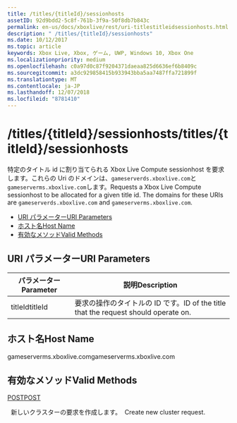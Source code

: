 ```yaml
---
title: /titles/{titleId}/sessionhosts
assetID: 92d9bdd2-5c8f-761b-3f9a-50f8db7b843c
permalink: en-us/docs/xboxlive/rest/uri-titlestitleidsessionhosts.html
description: " /titles/{titleId}/sessionhosts"
ms.date: 10/12/2017
ms.topic: article
keywords: Xbox Live, Xbox, ゲーム, UWP, Windows 10, Xbox One
ms.localizationpriority: medium
ms.openlocfilehash: c0a97d0c87f9204371daeaa825d6636ef6b8409c
ms.sourcegitcommit: a3dc929858415b933943bba5aa7487ffa721899f
ms.translationtype: MT
ms.contentlocale: ja-JP
ms.lasthandoff: 12/07/2018
ms.locfileid: "8781410"
---
```

# <a name="titlestitleidsessionhosts"></a><span data-ttu-id="9fee9-104">/titles/{titleId}/sessionhosts</span><span class="sxs-lookup"><span data-stu-id="9fee9-104">/titles/{titleId}/sessionhosts</span></span>
<span data-ttu-id="9fee9-105">特定のタイトル id に割り当てられる Xbox Live Compute sessionhost を要求します。これらの Uri のドメインは、`gameserverds.xboxlive.com`と`gameserverms.xboxlive.com`します。</span><span class="sxs-lookup"><span data-stu-id="9fee9-105">Requests a Xbox Live Compute sessionhost to be allocated for a given title id. The domains for these URIs are `gameserverds.xboxlive.com` and `gameserverms.xboxlive.com`.</span></span>
 
  * [<span data-ttu-id="9fee9-106">URI パラメーター</span><span class="sxs-lookup"><span data-stu-id="9fee9-106">URI Parameters</span></span>](#ID4EU)
  * [<span data-ttu-id="9fee9-107">ホスト名</span><span class="sxs-lookup"><span data-stu-id="9fee9-107">Host Name</span></span>](#ID4EIB)
  * [<span data-ttu-id="9fee9-108">有効なメソッド</span><span class="sxs-lookup"><span data-stu-id="9fee9-108">Valid Methods</span></span>](#ID4EPB)
 
<a id="ID4EU"></a>

 
## <a name="uri-parameters"></a><span data-ttu-id="9fee9-109">URI パラメーター</span><span class="sxs-lookup"><span data-stu-id="9fee9-109">URI Parameters</span></span>
 
| <span data-ttu-id="9fee9-110">パラメーター</span><span class="sxs-lookup"><span data-stu-id="9fee9-110">Parameter</span></span>| <span data-ttu-id="9fee9-111">説明</span><span class="sxs-lookup"><span data-stu-id="9fee9-111">Description</span></span>| 
| --- | --- | 
| <span data-ttu-id="9fee9-112">titleId</span><span class="sxs-lookup"><span data-stu-id="9fee9-112">titleId</span></span>| <span data-ttu-id="9fee9-113">要求の操作のタイトルの ID です。</span><span class="sxs-lookup"><span data-stu-id="9fee9-113">ID of the title that the request should operate on.</span></span>| 
  
<a id="ID4EIB"></a>

 
## <a name="host-name"></a><span data-ttu-id="9fee9-114">ホスト名</span><span class="sxs-lookup"><span data-stu-id="9fee9-114">Host Name</span></span>
 
<span data-ttu-id="9fee9-115">gameserverms.xboxlive.com</span><span class="sxs-lookup"><span data-stu-id="9fee9-115">gameserverms.xboxlive.com</span></span>
  
<a id="ID4EPB"></a>

 
## <a name="valid-methods"></a><span data-ttu-id="9fee9-116">有効なメソッド</span><span class="sxs-lookup"><span data-stu-id="9fee9-116">Valid Methods</span></span>
  
[<span data-ttu-id="9fee9-117">POST</span><span class="sxs-lookup"><span data-stu-id="9fee9-117">POST</span></span>](uri-titlestitleidsessionhosts-post.md)
 
<span data-ttu-id="9fee9-118">&nbsp;&nbsp;新しいクラスターの要求を作成します。</span><span class="sxs-lookup"><span data-stu-id="9fee9-118">&nbsp;&nbsp;Create new cluster request.</span></span>
   